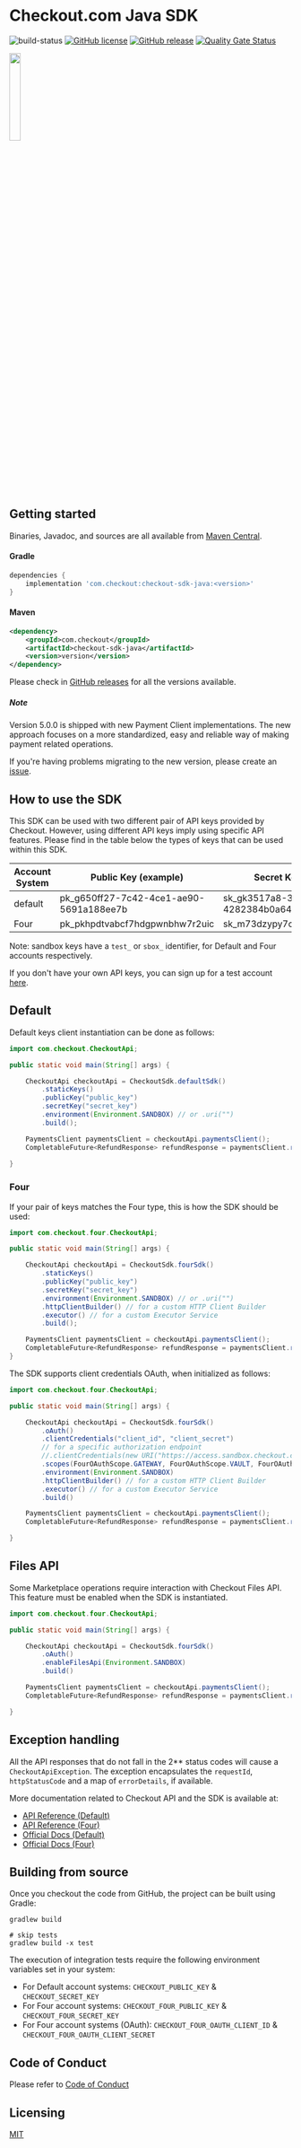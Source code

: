 # Checkout.com Java SDK

![build-status](https://github.com/checkout/checkout-sdk-java/workflows/build-master/badge.svg) 
[![GitHub license](https://img.shields.io/github/license/checkout/checkout-sdk-java.svg)](https://github.com/checkout/checkout-sdk-java/blob/master/LICENSE) 
[![GitHub release](https://img.shields.io/github/release/checkout/checkout-sdk-java.svg)](https://GitHub.com/checkout/checkout-sdk-java/releases/)
[![Quality Gate Status](https://sonarcloud.io/api/project_badges/measure?project=checkout_checkout-sdk-java&metric=alert_status)](https://sonarcloud.io/summary/new_code?id=checkout_checkout-sdk-java)

<p><img src="https://i.ibb.co/6FrwfWt/Screenshot-2020-07-17-at-18-13-39.png" width="20%"></p>

## Getting started

Binaries, Javadoc, and sources are all available from [Maven Central](https://search.maven.org/artifact/com.checkout/checkout-sdk-java).

#### Gradle

```groovy
dependencies {
    implementation 'com.checkout:checkout-sdk-java:<version>'
}
```
#### Maven

```xml
<dependency>
    <groupId>com.checkout</groupId>
    <artifactId>checkout-sdk-java</artifactId>
    <version>version</version>
</dependency>
```

Please check in [GitHub releases](https://github.com/checkout/checkout-sdk-java/releases) for all the versions available.

##### Note

Version 5.0.0 is shipped with new Payment Client implementations. The new approach focuses on a more standardized, easy and reliable way of making payment related operations. 

If you're having problems migrating to the new version, please create an [issue](https://github.com/checkout/checkout-sdk-java/issues/new/choose).

## How to use the SDK

This SDK can be used with two different pair of API keys provided by Checkout. However, using different API keys imply using specific API features. Please find in the table below the types of keys that can be used within this SDK.

| Account System | Public Key (example)                    | Secret Key (example)                    |
| -------------- | --------------------------------------- | --------------------------------------- |
| default        | pk_g650ff27-7c42-4ce1-ae90-5691a188ee7b | sk_gk3517a8-3z01-45fq-b4bd-4282384b0a64 |
| Four           | pk_pkhpdtvabcf7hdgpwnbhw7r2uic          | sk_m73dzypy7cf3gf5d2xr4k7sxo4e          |

Note: sandbox keys have a `test_` or `sbox_` identifier, for Default and Four accounts respectively.

If you don't have your own API keys, you can sign up for a test account [here](https://www.checkout.com/get-test-account).

## Default

Default keys client instantiation can be done as follows:

```java
import com.checkout.CheckoutApi;

public static void main(String[] args) {

    CheckoutApi checkoutApi = CheckoutSdk.defaultSdk()
        .staticKeys()
        .publicKey("public_key")
        .secretKey("secret_key")
        .environment(Environment.SANDBOX) // or .uri("")
        .build();

    PaymentsClient paymentsClient = checkoutApi.paymentsClient();
    CompletableFuture<RefundResponse> refundResponse = paymentsClient.refundPayment("payment_id");
    
}
```

### Four

If your pair of keys matches the Four type, this is how the SDK should be used:

```java
import com.checkout.four.CheckoutApi;

public static void main(String[] args) {

    CheckoutApi checkoutApi = CheckoutSdk.fourSdk()
        .staticKeys()
        .publicKey("public_key")
        .secretKey("secret_key")
        .environment(Environment.SANDBOX) // or .uri("")
        .httpClientBuilder() // for a custom HTTP Client Builder
        .executor() // for a custom Executor Service
        .build();

    PaymentsClient paymentsClient = checkoutApi.paymentsClient();
    CompletableFuture<RefundResponse> refundResponse = paymentsClient.refundPayment("payment_id");
}
```
The SDK supports client credentials OAuth, when initialized as follows:

```java
import com.checkout.four.CheckoutApi;

public static void main(String[] args) {

    CheckoutApi checkoutApi = CheckoutSdk.fourSdk()
        .oAuth()
        .clientCredentials("client_id", "client_secret")
        // for a specific authorization endpoint
        //.clientCredentials(new URI("https://access.sandbox.checkout.com/connect/token"), "client_id", "client_secret")
        .scopes(FourOAuthScope.GATEWAY, FourOAuthScope.VAULT, FourOAuthScope.FX)
        .environment(Environment.SANDBOX)
        .httpClientBuilder() // for a custom HTTP Client Builder
        .executor() // for a custom Executor Service
        .build()

    PaymentsClient paymentsClient = checkoutApi.paymentsClient();
    CompletableFuture<RefundResponse> refundResponse = paymentsClient.refundPayment("payment_id");

}
```
## Files API

Some Marketplace operations require interaction with Checkout Files API. This feature must be enabled when the SDK is instantiated.

```java
import com.checkout.four.CheckoutApi;

public static void main(String[] args) {

    CheckoutApi checkoutApi = CheckoutSdk.fourSdk()
        .oAuth()
        .enableFilesApi(Environment.SANDBOX)
        .build()

    PaymentsClient paymentsClient = checkoutApi.paymentsClient();
    CompletableFuture<RefundResponse> refundResponse = paymentsClient.refundPayment("payment_id");

}
```

## Exception handling

All the API responses that do not fall in the 2** status codes will cause a `CheckoutApiException`. The exception encapsulates 
the `requestId`, `httpStatusCode` and a map of `errorDetails`, if available.

More documentation related to Checkout API and the SDK is available at:

* [API Reference (Default)](https://api-reference.checkout.com/)
* [API Reference (Four)](https://api-reference.checkout.com/preview/crusoe/)
* [Official Docs (Default)](https://docs.checkout.com/)
* [Official Docs (Four)](https://docs.checkout.com/four)

## Building from source

Once you checkout the code from GitHub, the project can be built using Gradle:

```
gradlew build

# skip tests
gradlew build -x test
```

The execution of integration tests require the following environment variables set in your system:

* For Default account systems: `CHECKOUT_PUBLIC_KEY` & `CHECKOUT_SECRET_KEY`
* For Four account systems: `CHECKOUT_FOUR_PUBLIC_KEY` & `CHECKOUT_FOUR_SECRET_KEY`
* For Four account systems (OAuth): `CHECKOUT_FOUR_OAUTH_CLIENT_ID` & `CHECKOUT_FOUR_OAUTH_CLIENT_SECRET`

## Code of Conduct

Please refer to [Code of Conduct](CODE_OF_CONDUCT.md)

## Licensing

[MIT](LICENSE.md)
